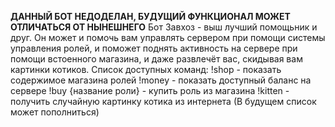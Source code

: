 **ДАННЫЙ БОТ НЕДОДЕЛАН, БУДУЩИЙ ФУНКЦИОНАЛ МОЖЕТ ОТЛИЧАТЬСЯ ОТ НЫНЕШНЕГО**
Бот Завхоз - выш лучший помощьник и друг. Он может и помочь вам управлять сервером при помощи системы управления ролей, и поможет поднять активность на сервере при помощи встоенного магазина, и даже развлечёт вас, скидывая вам картинки котиков.
Список доступных команд:
!shop - показать содержимое магазина ролей
!money - показать доступный баланс на сервере
!buy {название роли} - купить роль из магазина
!kitten - получить случайную картинку котика из интернета
(В будущем список может пополниться)
